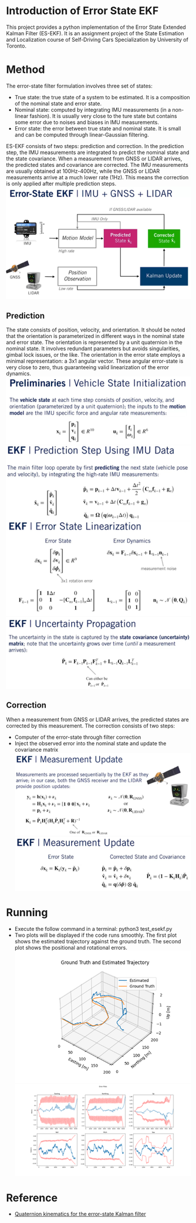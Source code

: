 # Introduction of Error State EKF
This project provides a python implementation of the 
Error State Extended Kalman Filter (ES-EKF). It is an 
assignment project of the State Estimation and Localization course
of Self-Driving Cars Specialization by University of Toronto.

# Method
The error-state filter formulation involves three set of states:
- True state: the true state of a system to be estimated. It is
a composition of the nominal state and error state.
- Nominal state: computed by integrating IMU measurements 
(in a non-linear fashion). It is usually very close to the ture state
but contains some error due to noises and biases in IMU measurements.
- Error state: the error between true state and nominal state. It is small
and can be computed through linear-Gaussian filtering.

ES-EKF consists of two steps: prediction and correction. 
In the prediction step, the IMU measurements are integrated to predict 
the nominal state and the state covariance. When a measurement 
from GNSS or LIDAR arrives, the predicted states and covariance are corrected.
The IMU measurements are usually obtained at 100Hz-400Hz, while 
the GNSS or LIDAR measurements arrive at a much lower rate (1Hz). This means 
the correction is only applied after multiple prediction steps.
![](results/es_ekf_1.jpg)

## Prediction
The state consists of position, velocity, and orientation. It should be noted that the 
orientation is parameterized in different ways in the nominal state and error state. 
The orientation is represented by a unit quaternion in the nominal state. It involves 
redundant parameters but avoids singularities, gimbal lock issues, or the like. The 
orientation in the error state employs a minimal representation: a 3x1 angular vector.
These angular error-state is very close to zero, thus guaranteeing valid linearization
of the error dynamics.
![](results/es_ekf_2.jpg)
![](results/es_ekf_3.jpg)
![](results/es_ekf_4.jpg)
![](results/es_ekf_5.jpg)

## Correction
When a measurement from GNSS or LIDAR arrives, 
the predicted states are corrected by this measurement.
The correction consists of two steps:
- Computer of the error-state through filter correction
- Inject the observed error into the nominal state and 
update the covariance matrix
![](results/es_ekf_6.jpg)
![](results/es_ekf_7.jpg)

# Running
- Execute the follow command in a terminal:
python3 test_esekf.py
- Two plots will be displayed if the code runs smoothly. 
The first plot shows the estimated trajectory against the ground
truth. The second plot shows the positional and rotational errors.
![](results/traj.png)
![](results/error.png)

# Reference
- [Quaternion kinematics for the error-state Kalman filter](https://arxiv.org/abs/1711.02508)


